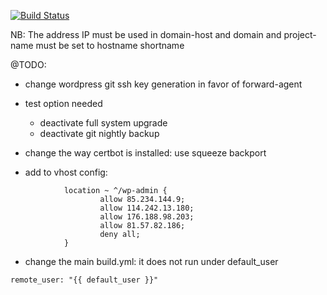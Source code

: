 [![Build Status](https://travis-ci.org/nodje/ansible-wordpress.svg?branch=master)](https://travis-ci.org/nodje/ansible-wordpress)

NB: The address IP must be used in domain-host and domain and project-name must be set to hostname shortname 

@TODO:
- change wordpress git ssh key generation in favor of forward-agent
- test option needed
    - deactivate full system upgrade
    - deactivate git nightly backup

- change the way certbot is installed: use squeeze backport
- add to vhost config:
```
            location ~ ^/wp-admin {
                    allow 85.234.144.9;
                    allow 114.242.13.180;
                    allow 176.188.98.203;
                    allow 81.57.82.186;
                    deny all;
            }
```
- change the main build.yml: it does not run under default_user
```
remote_user: "{{ default_user }}"
```